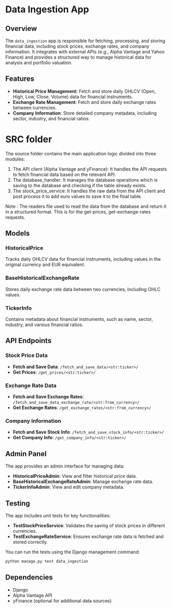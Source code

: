 # Data Ingestion App

## Overview
The `data_ingestion` app is responsible for fetching, processing, and storing financial data, including stock prices, exchange rates, and company information. It integrates with external APIs (e.g., Alpha Vantage and Yahoo Finance) and provides a structured way to manage historical data for analysis and portfolio valuation.

## Features
- **Historical Price Management**: Fetch and store daily OHLCV (Open, High, Low, Close, Volume) data for financial instruments.
- **Exchange Rate Management**: Fetch and store daily exchange rates between currencies.
- **Company Information**: Store detailed company metadata, including sector, industry, and financial ratios.

# SRC folder
The source folder contains the main application logic divided into three modules:
1. The API client (Alpha Vantage and yFinance): It handles the API requests to fetch financial data based on the relevant API. 
2. The database_handler: It manages the database operations which is saving to the database and checking if the table already exists.
3. The stock_price_service: It handles the raw data from the API client and post process it to add euro values to save it to the final table. 

Note : The readers file used to read the data from the database and return it in a structured format. This is for the get-prices, get-exchange-rates requests.

## Models
### HistoricalPrice
Tracks daily OHLCV data for financial instruments, including values in the original currency and EUR equivalent.

### BaseHistoricalExchangeRate
Stores daily exchange rate data between two currencies, including OHLC values.

### TickerInfo
Contains metadata about financial instruments, such as name, sector, industry, and various financial ratios.

## API Endpoints
### Stock Price Data
- **Fetch and Save Data**: `/fetch_and_save_data/<str:ticker>/`
- **Get Prices**: `/get_prices/<str:ticker>/`

### Exchange Rate Data
- **Fetch and Save Exchange Rates**: `/fetch_and_save_data_exchange_rate/<str:from_currency>/`
- **Get Exchange Rates**: `/get_exchange_rates/<str:from_currency>/`

### Company Information
- **Fetch and Save Stock Info**: `/fetch_and_save_stock_info/<str:ticker>/`
- **Get Company Info**: `/get_company_info/<str:ticker>/`

## Admin Panel
The app provides an admin interface for managing data:
- **HistoricalPriceAdmin**: View and filter historical price data.
- **BaseHistoricalExchangeRateAdmin**: Manage exchange rate data.
- **TickerInfoAdmin**: View and edit company metadata.

## Testing
The app includes unit tests for key functionalities:
- **TestStockPriceService**: Validates the saving of stock prices in different currencies.
- **TestExchangeRateService**: Ensures exchange rate data is fetched and stored correctly.

You can run the tests using the Django management command:
```bash
python manage.py test data_ingestion
```

## Dependencies
- Django
- Alpha Vantage API
- yFinance (optional for additional data sources)
